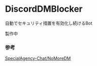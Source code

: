 # DiscordDMBlocker
自動でセキュリティ措置を有効化し続けるBot
 
製作中
### 参考
[SpecialAgency-Chat/NoMoreDM](https://github.com/SpecialAgency-Chat/NoMoreDM/tree/main)
